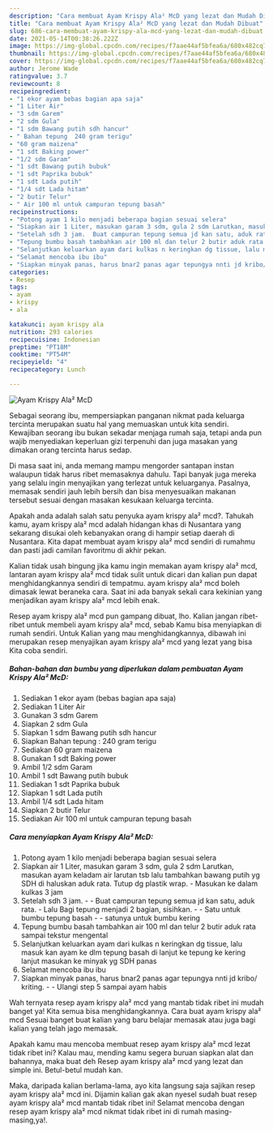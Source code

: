 ```yaml
---
description: "Cara membuat Ayam Krispy Ala² McD yang lezat dan Mudah Dibuat"
title: "Cara membuat Ayam Krispy Ala² McD yang lezat dan Mudah Dibuat"
slug: 686-cara-membuat-ayam-krispy-ala-mcd-yang-lezat-dan-mudah-dibuat
date: 2021-05-14T00:38:26.222Z
image: https://img-global.cpcdn.com/recipes/f7aae44af5bfea6a/680x482cq70/ayam-krispy-ala-mcd-foto-resep-utama.jpg
thumbnail: https://img-global.cpcdn.com/recipes/f7aae44af5bfea6a/680x482cq70/ayam-krispy-ala-mcd-foto-resep-utama.jpg
cover: https://img-global.cpcdn.com/recipes/f7aae44af5bfea6a/680x482cq70/ayam-krispy-ala-mcd-foto-resep-utama.jpg
author: Jerome Wade
ratingvalue: 3.7
reviewcount: 8
recipeingredient:
- "1 ekor ayam bebas bagian apa saja"
- "1 Liter Air"
- "3 sdm Garem"
- "2 sdm Gula"
- "1 sdm Bawang putih sdh hancur"
- " Bahan tepung  240 gram terigu"
- "60 gram maizena"
- "1 sdt Baking power"
- "1/2 sdm Garam"
- "1 sdt Bawang putih bubuk"
- "1 sdt Paprika bubuk"
- "1 sdt Lada putih"
- "1/4 sdt Lada hitam"
- "2 butir Telur"
- " Air 100 ml untuk campuran tepung basah"
recipeinstructions:
- "Potong ayam 1 kilo menjadi beberapa bagian sesuai selera"
- "Siapkan air 1 Liter, masukan garam 3 sdm, gula 2 sdm Larutkan, masukan ayam keladam air larutan tsb lalu tambahkan bawang putih yg SDH di haluskan aduk rata. Tutup dg plastik wrap. Masukan ke dalam kulkas 3 jam"
- "Setelah sdh 3 jam.  Buat campuran tepung semua jd kan satu, aduk rata. Lalu Bagi tepung menjadi 2 bagian, sisihkan.  Satu untuk bumbu tepung basah  satunya untuk bumbu kering"
- "Tepung bumbu basah tambahkan air 100 ml dan telur 2 butir aduk rata sampai tekstur mengental"
- "Selanjutkan keluarkan ayam dari kulkas n keringkan dg tissue, lalu masuk kan ayam ke dlm tepung basah di lanjut ke tepung ke kering lanjut masukan ke minyak yg SDH panas"
- "Selamat mencoba ibu ibu"
- "Siapkan minyak panas, harus bnar2 panas agar tepungya nnti jd kribo/ kriting.  Ulangi step 5 sampai ayam habis"
categories:
- Resep
tags:
- ayam
- krispy
- ala

katakunci: ayam krispy ala 
nutrition: 293 calories
recipecuisine: Indonesian
preptime: "PT18M"
cooktime: "PT54M"
recipeyield: "4"
recipecategory: Lunch

---
```



![Ayam Krispy Ala² McD](https://img-global.cpcdn.com/recipes/f7aae44af5bfea6a/680x482cq70/ayam-krispy-ala-mcd-foto-resep-utama.jpg)

Sebagai seorang ibu, mempersiapkan panganan nikmat pada keluarga tercinta merupakan suatu hal yang memuaskan untuk kita sendiri. Kewajiban seorang ibu bukan sekadar menjaga rumah saja, tetapi anda pun wajib menyediakan keperluan gizi terpenuhi dan juga masakan yang dimakan orang tercinta harus sedap.

Di masa  saat ini, anda memang mampu mengorder santapan instan walaupun tidak harus ribet memasaknya dahulu. Tapi banyak juga mereka yang selalu ingin menyajikan yang terlezat untuk keluarganya. Pasalnya, memasak sendiri jauh lebih bersih dan bisa menyesuaikan makanan tersebut sesuai dengan masakan kesukaan keluarga tercinta. 



Apakah anda adalah salah satu penyuka ayam krispy ala² mcd?. Tahukah kamu, ayam krispy ala² mcd adalah hidangan khas di Nusantara yang sekarang disukai oleh kebanyakan orang di hampir setiap daerah di Nusantara. Kita dapat membuat ayam krispy ala² mcd sendiri di rumahmu dan pasti jadi camilan favoritmu di akhir pekan.

Kalian tidak usah bingung jika kamu ingin memakan ayam krispy ala² mcd, lantaran ayam krispy ala² mcd tidak sulit untuk dicari dan kalian pun dapat menghidangkannya sendiri di tempatmu. ayam krispy ala² mcd boleh dimasak lewat beraneka cara. Saat ini ada banyak sekali cara kekinian yang menjadikan ayam krispy ala² mcd lebih enak.

Resep ayam krispy ala² mcd pun gampang dibuat, lho. Kalian jangan ribet-ribet untuk membeli ayam krispy ala² mcd, sebab Kamu bisa menyiapkan di rumah sendiri. Untuk Kalian yang mau menghidangkannya, dibawah ini merupakan resep menyajikan ayam krispy ala² mcd yang lezat yang bisa Kita coba sendiri.

<!--inarticleads1-->

##### Bahan-bahan dan bumbu yang diperlukan dalam pembuatan Ayam Krispy Ala² McD:

1. Sediakan 1 ekor ayam (bebas bagian apa saja)
1. Sediakan 1 Liter Air
1. Gunakan 3 sdm Garem
1. Siapkan 2 sdm Gula
1. Siapkan 1 sdm Bawang putih sdh hancur
1. Siapkan  Bahan tepung : 240 gram terigu
1. Sediakan 60 gram maizena
1. Gunakan 1 sdt Baking power
1. Ambil 1/2 sdm Garam
1. Ambil 1 sdt Bawang putih bubuk
1. Sediakan 1 sdt Paprika bubuk
1. Siapkan 1 sdt Lada putih
1. Ambil 1/4 sdt Lada hitam
1. Siapkan 2 butir Telur
1. Sediakan  Air 100 ml untuk campuran tepung basah




<!--inarticleads2-->

##### Cara menyiapkan Ayam Krispy Ala² McD:

1. Potong ayam 1 kilo menjadi beberapa bagian sesuai selera
1. Siapkan air 1 Liter, masukan garam 3 sdm, gula 2 sdm Larutkan, masukan ayam keladam air larutan tsb lalu tambahkan bawang putih yg SDH di haluskan aduk rata. Tutup dg plastik wrap. - Masukan ke dalam kulkas 3 jam
1. Setelah sdh 3 jam. -  - Buat campuran tepung semua jd kan satu, aduk rata. - Lalu Bagi tepung menjadi 2 bagian, sisihkan. -  - Satu untuk bumbu tepung basah -  - satunya untuk bumbu kering
1. Tepung bumbu basah tambahkan air 100 ml dan telur 2 butir aduk rata sampai tekstur mengental
1. Selanjutkan keluarkan ayam dari kulkas n keringkan dg tissue, lalu masuk kan ayam ke dlm tepung basah di lanjut ke tepung ke kering lanjut masukan ke minyak yg SDH panas
1. Selamat mencoba ibu ibu
1. Siapkan minyak panas, harus bnar2 panas agar tepungya nnti jd kribo/ kriting. -  - Ulangi step 5 sampai ayam habis




Wah ternyata resep ayam krispy ala² mcd yang mantab tidak ribet ini mudah banget ya! Kita semua bisa menghidangkannya. Cara buat ayam krispy ala² mcd Sesuai banget buat kalian yang baru belajar memasak atau juga bagi kalian yang telah jago memasak.

Apakah kamu mau mencoba membuat resep ayam krispy ala² mcd lezat tidak ribet ini? Kalau mau, mending kamu segera buruan siapkan alat dan bahannya, maka buat deh Resep ayam krispy ala² mcd yang lezat dan simple ini. Betul-betul mudah kan. 

Maka, daripada kalian berlama-lama, ayo kita langsung saja sajikan resep ayam krispy ala² mcd ini. Dijamin kalian gak akan nyesel sudah buat resep ayam krispy ala² mcd mantab tidak ribet ini! Selamat mencoba dengan resep ayam krispy ala² mcd nikmat tidak ribet ini di rumah masing-masing,ya!.

